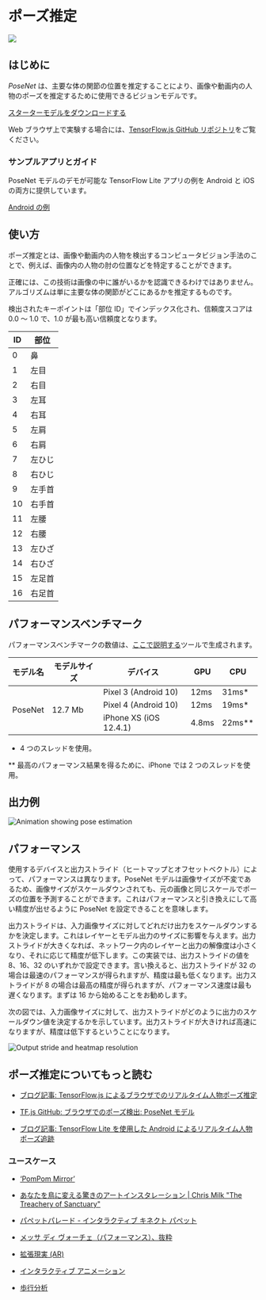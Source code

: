 # ポーズ推定

<img src="../images/pose.png" class="attempt-right">

## はじめに

*PoseNet* は、主要な体の関節の位置を推定することにより、画像や動画内の人物のポーズを推定するために使用できるビジョンモデルです。

<a class="button button-primary" href="https://storage.googleapis.com/download.tensorflow.org/models/tflite/posenet_mobilenet_v1_100_257x257_multi_kpt_stripped.tflite">スターターモデルをダウンロードする</a>

Web ブラウザ上で実験する場合には、<a href="https://github.com/tensorflow/tfjs-models/tree/master/posenet">TensorFlow.js GitHub リポジトリ</a>をご覧ください。

### サンプルアプリとガイド

PoseNet モデルのデモが可能な TensorFlow Lite アプリの例を Android と iOS の両方に提供しています。

<a class="button button-primary" href="https://github.com/tensorflow/examples/tree/master/lite/examples/posenet/android">Android の例</a>

## 使い方

ポーズ推定とは、画像や動画内の人物を検出するコンピュータビジョン手法のことで、例えば、画像内の人物の肘の位置などを特定することができます。

正確には、この技術は画像の中に誰がいるかを認識できるわけではありません。アルゴリズムは単に主要な体の関節がどこにあるかを推定するものです。

検出されたキーポイントは「部位 ID」でインデックス化され、信頼度スコアは 0.0 ～ 1.0 で、1.0 が最も高い信頼度となります。

<table style="width: 30%;">
  <thead>
    <tr>
      <th>ID</th>
      <th>部位</th>
    </tr>
  </thead>
  <tbody>
    <tr>
      <td>0</td>
      <td>鼻</td>
    </tr>
    <tr>
      <td>1</td>
      <td>左目</td>
    </tr>
    <tr>
      <td>2</td>
      <td>右目</td>
    </tr>
    <tr>
      <td>3</td>
      <td>左耳</td>
    </tr>
    <tr>
      <td>4</td>
      <td>右耳</td>
    </tr>
    <tr>
      <td>5</td>
      <td>左肩</td>
    </tr>
    <tr>
      <td>6</td>
      <td>右肩</td>
    </tr>
    <tr>
      <td>7</td>
      <td>左ひじ</td>
    </tr>
    <tr>
      <td>8</td>
      <td>右ひじ</td>
    </tr>
    <tr>
      <td>9</td>
      <td>左手首</td>
    </tr>
    <tr>
      <td>10</td>
      <td>右手首</td>
    </tr>
    <tr>
      <td>11</td>
      <td>左腰</td>
    </tr>
    <tr>
      <td>12</td>
      <td>右腰</td>
    </tr>
    <tr>
      <td>13</td>
      <td>左ひざ</td>
    </tr>
    <tr>
      <td>14</td>
      <td>右ひざ</td>
    </tr>
    <tr>
      <td>15</td>
      <td>左足首</td>
    </tr>
    <tr>
      <td>16</td>
      <td>右足首</td>
    </tr>
  </tbody>
</table>

## パフォーマンスベンチマーク

パフォーマンスベンチマークの数値は、[ここで説明する](https://www.tensorflow.org/lite/performance/benchmarks)ツールで生成されます。

<table>
  <thead>
    <tr>
      <th>モデル名</th>
      <th>モデルサイズ</th>
      <th>デバイス</th>
      <th>GPU</th>
      <th>CPU</th>
    </tr>
  </thead>
  <tr>
    <td rowspan="3">
      <p data-md-type="paragraph">PoseNet</p>
    </td>
    <td rowspan="3">       12.7 Mb</td>
    <td>Pixel 3 (Android 10)</td>
    <td>12ms</td>
    <td>31ms*</td>
  </tr>
   <tr>
     <td>Pixel 4 (Android 10)</td>
    <td>12ms</td>
    <td>19ms*</td>
  </tr>
   <tr>
     <td>iPhone XS (iOS 12.4.1)</td>
     <td>4.8ms</td>
    <td>22ms**</td>
  </tr>
</table>

* 4 つのスレッドを使用。

** 最高のパフォーマンス結果を得るために、iPhone では 2 つのスレッドを使用。

## 出力例

 <img alt="Animation showing pose estimation" src="https://www.tensorflow.org/images/lite/models/pose_estimation.gif" class="">

## パフォーマンス

使用するデバイスと出力ストライド（ヒートマップとオフセットベクトル）によって、パフォーマンスは異なります。PoseNet モデルは画像サイズが不変であるため、画像サイズがスケールダウンされても、元の画像と同じスケールでポーズの位置を予測することができます。これはパフォーマンスと引き換えにして高い精度が出せるように PoseNet を設定できることを意味します。

出力ストライドは、入力画像サイズに対してどれだけ出力をスケールダウンするかを決定します。これはレイヤーとモデル出力のサイズに影響を与えます。出力ストライドが大きくなれば、ネットワーク内のレイヤーと出力の解像度は小さくなり、それに応じて精度が低下します。この実装では、出力ストライドの値を 8、16、32 のいずれかで設定できます。言い換えると、出力ストライドが 32 の場合は最速のパフォーマンスが得られますが、精度は最も低くなります。出力ストライドが 8 の場合は最高の精度が得られますが、パフォーマンス速度は最も遅くなります。まずは 16 から始めることをお勧めします。

次の図では、入力画像サイズに対して、出力ストライドがどのように出力のスケールダウン値を決定するかを示しています。出力ストライドが大きければ高速になりますが、精度は低下するということになります。

 <img alt="Output stride and heatmap resolution" src="https://github.com/tensorflow/docs-l10n/blob/master/site/ja/lite/models/images/output_stride.png?raw=true" class="">

## ポーズ推定についてもっと読む

<ul>
  <li><p data-md-type="paragraph"><a href="https://medium.com/tensorflow/real-time-human-pose-estimation-in-the-browser-with-tensorflow-js-7dd0bc881cd5">ブログ記事: TensorFlow.js によるブラウザでのリアルタイム人物ポーズ推定</a></p></li>
  <li><p data-md-type="paragraph"><a href="https://github.com/tensorflow/tfjs-models/tree/master/posenet">TF.js GitHub: ブラウザでのポーズ検出: PoseNet モデル</a></p></li>
   <li><p data-md-type="paragraph"><a href="https://medium.com/tensorflow/track-human-poses-in-real-time-on-android-with-tensorflow-lite-e66d0f3e6f9e">ブログ記事: TensorFlow Lite を使用した Android によるリアルタイム人物ポーズ追跡</a></p></li>
</ul>

### ユースケース

<ul>
  <li><p data-md-type="paragraph"><a href="https://vimeo.com/128375543">‘PomPom Mirror’</a></p></li>
  <li><p data-md-type="paragraph"><a href="https://youtu.be/I5__9hq-yas">あなたを鳥に変える驚きのアートインスタレーション | Chris Milk "The Treachery of Sanctuary"</a></p></li>
  <li><p data-md-type="paragraph"><a href="https://vimeo.com/34824490">パペットパレード - インタラクティブ キネクト パペット</a></p></li>
  <li><p data-md-type="paragraph"><a href="https://vimeo.com/2892576">メッサ ディ ヴォーチェ（パフォーマンス）、抜粋</a></p></li>
  <li><p data-md-type="paragraph"><a href="https://www.instagram.com/p/BbkKLiegrTR/">拡張現実 (AR)</a></p></li>
  <li><p data-md-type="paragraph"><a href="https://www.instagram.com/p/Bg1EgOihgyh/">インタラクティブ アニメーション</a></p></li>
  <li><p data-md-type="paragraph"><a href="https://www.runnersneed.com/expert-advice/gear-guides/gait-analysis.html">歩行分析</a></p></li>
</ul>

